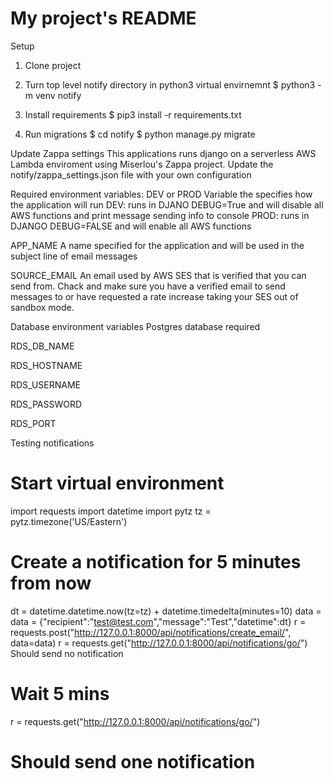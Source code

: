 # My project's README

Setup

1. Clone project

2. Turn top level notify directory in python3 virtual envirnemnt
$ python3 -m venv notify

3. Install requirements
$ pip3 install -r requirements.txt

3. Run migrations
$ cd notify
$ python manage.py migrate


Update Zappa settings
This applications runs django on a serverless AWS Lambda enviroment using Miserlou's Zappa project.
Update the notify/zappa_settings.json file with your own configuration


Required environment variables:
DEV or PROD
Variable the specifies how the application will run
DEV: runs in DJANO DEBUG=True and will disable all AWS functions and print message sending info to console
PROD: runs in DJANGO DEBUG=FALSE and will enable all AWS functions

APP_NAME
A name specified for the application and will be used in the subject line of email messages

SOURCE_EMAIL
An email used by AWS SES that is verified that you can send from.
Chack and make sure you have a verified email to send messages to or
have requested a rate increase taking your SES out of sandbox mode.


Database environment variables
Postgres database required

RDS_DB_NAME

RDS_HOSTNAME

RDS_USERNAME

RDS_PASSWORD

RDS_PORT



Testing notifications

# Start virtual environment
import requests
import datetime
import pytz
tz = pytz.timezone('US/Eastern')
# Create a notification for 5 minutes from now
dt = datetime.datetime.now(tz=tz) + datetime.timedelta(minutes=10)
data = data = {"recipient":"test@test.com","message":"Test","datetime":dt}
r = requests.post("http://127.0.0.1:8000/api/notifications/create_email/", data=data)
r = requests.get("http://127.0.0.1:8000/api/notifications/go/")
Should send no notification
# Wait 5 mins
r = requests.get("http://127.0.0.1:8000/api/notifications/go/")
# Should send one notification

